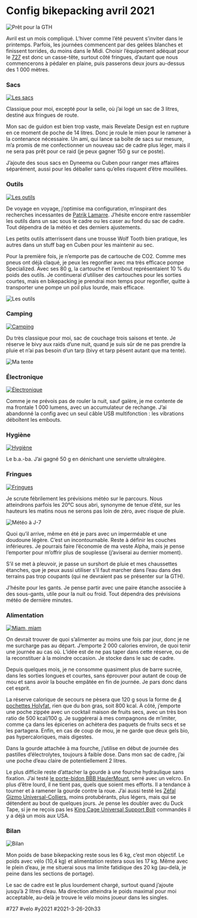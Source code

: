 # Config bikepacking avril 2021

![Prêt pour la GTH](_i/IMG_8404.webp)

Avril est un mois compliqué. L’hiver comme l’été peuvent s’inviter dans le printemps. Parfois, les journées commencent par des gelées blanches et finissent torrides, du moins dans le Midi. Choisir l’équipement adéquat pour le [727](../../../../page/727tour.md) est donc un casse-tête, surtout côté fringues, d’autant que nous commencerons à pédaler en plaine, puis passerons deux jours au-dessus des 1 000 mètres.

### Sacs

[![Les sacs](_i/cfgth-01.png)](https://docs.google.com/spreadsheets/d/1-KCVN9XrJFnZbCo6mTm8i7gGFktSHXFJyVbPKsRIRNo/edit?usp=sharing)

Classique pour moi, excepté pour la selle, où j’ai logé un sac de 3 litres, destiné aux fringues de route.

Mon sac de guidon est bien trop vaste, mais Revelate Design est en rupture en ce moment de poche de 14 litres. Donc je roule le mien pour le ramener à la contenance nécessaire. Un ami, qui lance sa boîte de sacs sur mesure, m’a promis de me confectionner un nouveau sac de cadre plus léger, mais il ne sera pas prêt pour ce raid (je peux gagner 150 g sur ce poste).

J’ajoute des sous sacs en Dyneema ou Cuben pour ranger mes affaires séparément, aussi pour les déballer sans qu’elles risquent d’être mouillées.

### Outils

[![Les outils](_i/cfgth-02.png)](https://docs.google.com/spreadsheets/d/1-KCVN9XrJFnZbCo6mTm8i7gGFktSHXFJyVbPKsRIRNo/edit?usp=sharing)

De voyage en voyage, j’optimise ma configuration, m’inspirant des recherches incessantes de [Patrik Lamarre](https://withspirit.fr/). J’hésite encore entre rassembler les outils dans un sac sous le cadre ou les caser au fond du sac de cadre. Tout dépendra de la météo et des derniers ajustements.

Les petits outils atterrissent dans une trousse Wolf Tooth bien pratique, les autres dans un stuff bag en Cuben pour les maintenir au sec.

Pour la première fois, je n’emporte pas de cartouche de CO2. Comme mes pneus ont déjà claqué, je peux les regonfler avec ma très efficace pompe Specialized. Avec ses 80 g, la cartouche et l’embout représentaient 10 % du poids des outils. Je continuerai d’utiliser des cartouches pour les sorties courtes, mais en bikepacking je prendrai mon temps pour regonfler, quitte à transporter une pompe un poil plus lourde, mais efficace.

![Les outils](_i/IMG_8382.webp)

### Camping

[![Camping](_i/cfgth-03.png)](https://docs.google.com/spreadsheets/d/1-KCVN9XrJFnZbCo6mTm8i7gGFktSHXFJyVbPKsRIRNo/edit?usp=sharing)

Du très classique pour moi, sac de couchage trois saisons et tente. Je réserve le bivy aux raids d’une nuit, quand je suis sûr de ne pas prendre la pluie et n’ai pas besoin d’un tarp (bivy et tarp pèsent autant que ma tente).

![Ma tente](_i/IMG_8408.webp)

### Électronique

[![Électronique](_i/cfgth-04.png)](https://docs.google.com/spreadsheets/d/1-KCVN9XrJFnZbCo6mTm8i7gGFktSHXFJyVbPKsRIRNo/edit?usp=sharing)

Comme je ne prévois pas de rouler la nuit, sauf galère, je me contente de ma frontale 1 000 lumens, avec un accumulateur de rechange. J’ai abandonné la config avec un seul câble USB multifonction : les vibrations déboîtent les embouts.

### Hygiène

[![Hygiène](_i/cfgth-05.png)](https://docs.google.com/spreadsheets/d/1-KCVN9XrJFnZbCo6mTm8i7gGFktSHXFJyVbPKsRIRNo/edit?usp=sharing)

Le b.a.-ba. J’ai gagné 50 g en dénichant une serviette ultralégère.

### Fringues

[![Fringues](_i/cfgth-06.png)](https://docs.google.com/spreadsheets/d/1-KCVN9XrJFnZbCo6mTm8i7gGFktSHXFJyVbPKsRIRNo/edit?usp=sharing)

Je scrute fébrilement les prévisions météo sur le parcours. Nous atteindrons parfois les 20°C sous abri, synonyme de tenue d’été, sur les hauteurs les matins nous ne serons pas loin de zéro, avec risque de pluie.

![Météo à J-7](_i/cfgth-07.png)

Quoi qu’il arrive, même en été je pars avec un imperméable et une doudoune légère. C’est un incontournable. Reste à définir les couches inférieures. Je pourrais faire l’économie de ma veste Alpha, mais je pense l’emporter pour m’offrir plus de souplesse (j’aviserai au dernier moment).

S’il se met à pleuvoir, je passe un surshort de pluie et mes chaussettes étanches, que je peux aussi utiliser s’il faut marcher dans l’eau dans des terrains pas trop coupants (qui ne devraient pas se présenter sur la GTH).

J’hésite pour les gants. Je pense partir avec une paire étanche associée à des sous-gants, utile pour la nuit ou froid. Tout dépendra des prévisions météo de dernière minutes.

### Alimentation

[![Miam, miam](_i/cfgth-08.png)](https://docs.google.com/spreadsheets/d/1-KCVN9XrJFnZbCo6mTm8i7gGFktSHXFJyVbPKsRIRNo/edit?usp=sharing)

On devrait trouver de quoi s’alimenter au moins une fois par jour, donc je ne me surcharge pas au départ. J’emporte 2 000 calories environ, de quoi tenir une journée au cas où. L’idée est de ne pas taper dans cette réserve, ou de la reconstituer à la moindre occasion. Je stocke dans le sac de cadre.

Depuis quelques mois, je ne consomme quasiment plus de barre sucrée, dans les sorties longues et courtes, sans éprouver pour autant de coup de mou et sans avoir la bouche empâtée en fin de journée. Je pars donc dans cet esprit.

La réserve calorique de secours ne pèsera que 120 g sous la forme de [4 pochettes Holyfat](https://holy-fat.com/), rien que du bon gras, soit 800 kcal. À côté, j’emporte une poche zippée avec un cocktail maison de fruits secs, avec un très bon ratio de 500 kcal/100 g. Je suggérerai à mes compagnons de m’imiter, comme ça dans les épiceries on achètera des paquets de fruits secs et se les partagera. Enfin, en cas de coup de mou, je ne garde que deux gels bio, pas hypercaloriques, mais digestes.

Dans la gourde attachée à ma fourche, j’utilise en début de journée des pastilles d’électrolytes, toujours à faible dose. Dans mon sac de cadre, j’ai une poche d’eau claire de potentiellement 2 litres.

Le plus difficile reste d’attacher la gourde à une fourche hydraulique sans fixation. J’ai testé [le porte-bidon BBB HaulerMount](https://bbbcycling.com/fr_fr/bbc-111-haulermount), serré avec un velcro. En plus d’être lourd, il ne tient pas, quels que soient mes efforts. Il a tendance à tourner et à ramener la gourde contre la roue. J’ai aussi testé les [Zéfal Gizmo Universal-Colliers](http://www.zefal.com/fr/porte-bidons-thermoplastique/60-gizmo-universal.html), moins protubérants, plus légers, mais qui se détendent au bout de quelques jours. Je pense les doubler avec du Duck Tape, si je ne reçois pas les [King Cage Universal Support Bolt](https://kingcage.com/products/universal-support-bolt) commandés il y a déjà un mois aux USA.

### Bilan

![Bilan](_i/cfgth-09.png)

Mon poids de base bikepacking reste sous les 6 kg, c’est mon objectif. Le poids avec vélo (10,4 kg) et alimentation restera sous les 17 kg. Même avec le plein d’eau, je me situerai sous ma limite fatidique des 20 kg (au-delà, je peine dans les sections de portage).

Le sac de cadre est le plus lourdement chargé, surtout quand j’ajoute jusqu’à 2 litres d’eau. Ma direction atteindra le poids maximal pour moi acceptable, au-delà je trouve le vélo moins joueur dans les singles.

#727 #velo #y2021 #2021-3-26-20h33

